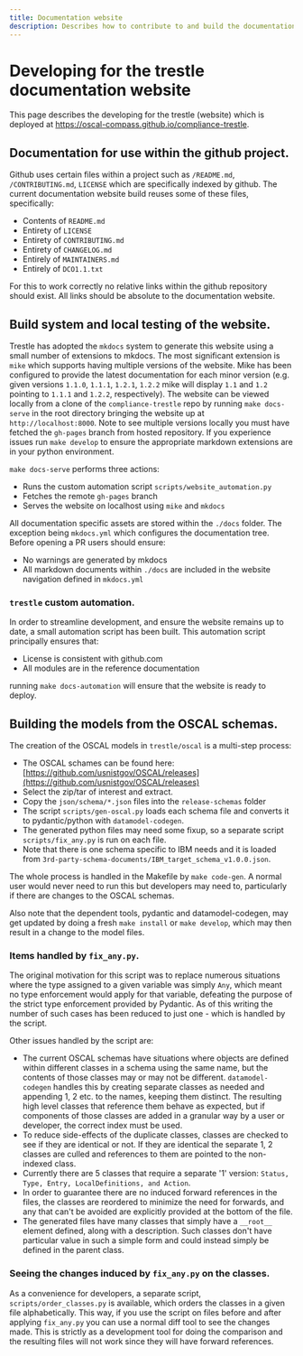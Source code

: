 ```yaml
---
title: Documentation website
description: Describes how to contribute to and build the documentation website for compliance trestle
---
```


# Developing for the trestle documentation website

This page describes the developing for the trestle (website) which is deployed at https://oscal-compass.github.io/compliance-trestle.

## Documentation for use within the github project.

Github uses certain files within a project such as `/README.md`, `/CONTRIBUTING.md`, `LICENSE` which are specifically
indexed by github.
The current documentation website build reuses some of these files, specifically:

- Contents of `README.md`
- Entirety of `LICENSE`
- Entirety of `CONTRIBUTING.md`
- Entirety of `CHANGELOG.md`
- Entirely of `MAINTAINERS.md`
- Entirely of `DCO1.1.txt`

For this to work correctly no relative links within the github repository should exist. All links should be absolute to
the documentation website.

## Build system and local testing of the website.

Trestle has adopted the `mkdocs` system to generate this website using a small number of extensions to mkdocs.
The most significant extension is `mike` which supports having multiple versions of the website.
Mike has been configured to provide the latest documentation for each minor version (e.g. given versions `1.1.0`, `1.1.1`, `1.2.1`, `1.2.2` mike will display `1.1` and `1.2` pointing to `1.1.1` and `1.2.2`, respectively).
The website can be viewed locally from a clone of the `compliance-trestle` repo by running `make docs-serve` in the root
directory bringing the website up at `http://localhost:8000`.
Note to see multiple versions locally you must have fetched the `gh-pages` branch from hosted repository.
If you experience issues run `make develop` to ensure the appropriate markdown extensions are in your python environment.

`make docs-serve` performs three actions:

- Runs the custom automation script `scripts/website_automation.py`
- Fetches the remote `gh-pages` branch
- Serves the website on localhost using `mike` and `mkdocs`

All documentation specific assets are stored within the `./docs` folder. The exception being `mkdocs.yml` which configures the
documentation tree. Before opening a PR users should ensure:

- No warnings are generated by mkdocs
- All markdown documents within `./docs` are included in the website navigation defined in `mkdocs.yml`

### `trestle` custom automation.

In order to streamline development, and ensure the website remains up to date, a small automation script has been built.
This automation script principally ensures that:

- License is consistent with github.com
- All modules are in the reference documentation

running `make docs-automation` will ensure that the website is ready to deploy.

## Building the models from the OSCAL schemas.

The creation of the OSCAL models in `trestle/oscal` is a multi-step process:

- The OSCAL schames can be found here: [https://github.com/usnistgov/OSCAL/releases](https://github.com/usnistgov/OSCAL/releases)
- Select the zip/tar of interest and extract.
- Copy the `json/schema/*.json` files into the `release-schemas` folder
- The script `scripts/gen-oscal.py` loads each schema file and converts it to pydantic/python with `datamodel-codegen`.
- The generated python files may need some fixup, so a separate script `scripts/fix_any.py` is run on each file.
- Note that there is one schema specific to IBM needs and it is loaded from `3rd-party-schema-documents/IBM_target_schema_v1.0.0.json`.

The whole process is handled in the Makefile by `make code-gen`.  A normal user would never need to run this but developers may need to, particularly if there are changes to the OSCAL schemas.

Also note that the dependent tools, pydantic and datamodel-codegen, may get updated by doing a fresh `make install` or `make develop`, which may then result in a change to the model files.

### Items handled by `fix_any.py`.

The original motivation for this script was to replace numerous situations where the type assigned to a given variable was simply `Any`, which meant no type enforcement would apply for that variable, defeating the purpose of the strict type enforcement provided by Pydantic.  As of this writing the number of such cases has been reduced to just one - which is handled by the script.

Other issues handled by the script are:

- The current OSCAL schemas have situations where objects are defined within different classes in a schema using the same name, but the contents of those classes may or may not be different.  `datamodel-codegen` handles this by creating separate classes as needed and appending 1, 2 etc. to the names, keeping them distinct.  The resulting high level classes that reference them behave as expected, but if components of those classes are added in a granular way by a user or developer, the correct index must be used.
- To reduce side-effects of the duplicate classes, classes are checked to see if they are identical or not.  If they are identical the separate 1, 2 classes are culled and references to them are pointed to the non-indexed class.
- Currently there are 5 classes that require a separate '1' version: `Status, Type, Entry, LocalDefinitions, and Action`.
- In order to guarantee there are no induced forward references in the files, the classes are reordered to minimize the need for forwards, and any that can't be avoided are explicitly provided at the bottom of the file.
- The generated files have many classes that simply have a `__root__` element defined, along with a description.  Such classes don't have particular value in such a simple form and could instead simply be defined in the parent class.

### Seeing the changes induced by `fix_any.py` on the classes.

As a convenience for developers, a separate script, `scripts/order_classes.py` is available, which orders the classes in a given file alphabetically.  This way, if you use the script on files before and after applying `fix_any.py` you can use a normal diff tool to see the changes made.  This is strictly as a development tool for doing the comparison and the resulting files will not work since they will have forward references.
